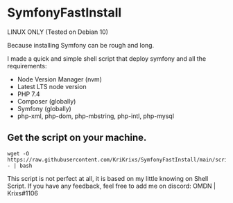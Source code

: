 # SymfonyFastInstall

LINUX ONLY (Tested on Debian 10)

Because installing Symfony can be rough and long.

I made a quick and simple shell script that deploy symfony and all the requirements:
- Node Version Manager (nvm)
- Latest LTS node version
- PHP 7.4
- Composer (globally)
- Symfony (globally)
- php-xml, php-dom, php-mbstring, php-intl, php-mysql

## Get the script on your machine.

```
wget -O https://raw.githubusercontent.com/KriKrixs/SymfonyFastInstall/main/script.sh - | bash
```

This script is not perfect at all, it is based on my little knowing on Shell Script.
If you have any feedback, feel free to add me on discord: OMDN | Krixs#1106
